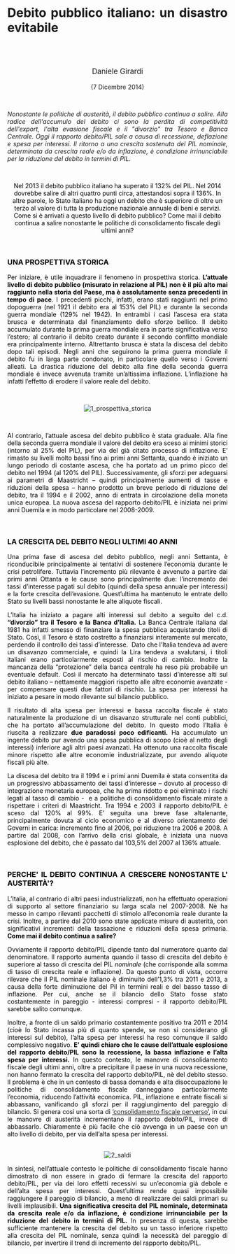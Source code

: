 <header class="entry-header">
<tr style="height: 21px;">
<td style="width: 7.93057%; height: 40px;"></td>
<td style="width: 83.6431%; height: 40px;"><header class="entry-header">
<h1 class="entry-title" style="text-align: justify;"></h1>
<h1 class="entry-title" style="text-align: justify;">Debito pubblico italiano: un disastro evitabile</h1>
</header>
<div class="entry-content">
<div class="page" title="Page 1">
<div class="layoutArea">
<div class="column">
<div class="page" title="Page 1">
<div class="layoutArea">
<div class="column">
<div class="page" title="Page 2">
<div class="layoutArea">
<div class="column">
<div class="page" title="Page 2">
<div class="layoutArea">
<div class="column">
<div class="page" title="Page 2">
<div class="layoutArea">
<div class="column">
<div class="page" title="Page 2">
<div class="layoutArea">
<div class="column">
<div class="page" title="Page 3">
<div class="page" title="Page 3">
<div class="layoutArea">
<div class="column">
<div class="page" title="Page 3">
<div class="layoutArea">
<div class="column">
<span style="font-size: larger;">
<p>Daniele Girardi</p>
  </span>
<p>(7 Dicembre 2014)</p>

<p> </p>

<p class="p1" style="text-align: justify;"><em>Nonostante le politiche di austerità, il debito pubblico continua a salire. Alla radice dell'accumulo del debito ci sono la perdita di competitività dell'export, l'alta evasione fiscale e il "divorzio" tra Tesoro e Banca Centrale. Oggi il rapporto debito/PIL sale a causa di recessione, deflazione e spesa per interessi. Il ritorno a una crescita sostenuta del PIL nominale, determinata da crescita reale e/o da inflazione, è condizione irrinunciabile per la riduzione del debito in termini di PIL.&nbsp;</em></p>
&nbsp;
<p class="p1"><span style="color: #000000;">Nel 2013 il debito pubblico italiano ha superato il 132% del PIL. Nel 2014 dovrebbe salire di altri quattro punti circa, attestandosi sopra il 136%. In altre parole, lo Stato italiano ha oggi un debito che è superiore di oltre un terzo al valore di tutta la produzione nazionale annuale di beni e servizi. Come si è arrivati a questo livello di debito pubblico? Come mai il debito continua a salire nonostante le politiche di consolidamento fiscale degli ultimi anni?</span></p>
&nbsp;
<h3 class="p3" style="text-align: justify;"><span style="color: #000000;">UNA PROSPETTIVA STORICA</span></h3>
<p class="p3" style="text-align: justify;"><span style="color: #000000;">Per iniziare, è utile inquadrare il fenomeno in prospettiva storica. <strong>L’attuale livello di debito pubblico (misurato in relazione al PIL) non è il più alto mai raggiunto nella storia del Paese, ma è assolutamente senza precedenti in tempo di pace</strong>. I precedenti picchi, infatti, erano stati raggiunti nel primo dopoguerra (nel 1921 il debito era al 153% del PIL) e durante la seconda guerra mondiale (129% nel 1942). In entrambi i casi l’ascesa era stata brusca e determinata dal finanziamento dello sforzo bellico. Il debito accumulato durante la prima guerra mondiale era in parte significativa verso l’estero; al contrario il debito creato durante il secondo conflitto mondiale era principalmente interno. Altrettanto brusca è stata la discesa del debito dopo tali episodi. Negli anni che seguirono la prima guerra mondiale il debito fu in larga parte condonato, in particolare quello verso i Governi alleati. La drastica riduzione del debito alla fine della seconda guerra mondiale è invece avvenuta tramite un’altissima inflazione. L’inflazione ha infatti l’effetto di erodere il valore reale del debito.</span></p>
&nbsp;
<p class="p3"><img src="https://danielegirardi.github.io/posts/debito_ita_1.png" alt="1_prospettiva_storica"></p>
&nbsp;
<p class="p1" style="text-align: justify;"><span style="color: #000000;">Al contrario, l’attuale ascesa del debito pubblico è stata graduale. Alla fine della seconda guerra mondiale il valore del debito era sceso ai minimi storici (intorno al 25% del PIL), per via del già citato processo di inflazione. E’ rimasto su livelli molto bassi fino ai primi anni Settanta, quando è iniziato un lungo periodo di costante ascesa, che ha portato ad un primo picco del debito nel 1994 (al 120% del PIL). Successivamente, gli sforzi per adeguarsi ai parametri di Maastricht – quindi principalmente aumenti di tasse e riduzioni della spesa – hanno prodotto un breve periodo di riduzione del debito, tra il 1994 e il 2002, anno di entrata in circolazione della moneta unica europea. La nuova ascesa del rapporto debito/PIL è iniziata nei primi anni Duemila e in modo particolare nel 2008-2009.</span></p>
&nbsp;
<h3 class="p1" style="text-align: justify;"><span style="color: #000000;">LA CRESCITA DEL DEBITO NEGLI ULTIMI 40 ANNI</span></h3>
<p class="p1" style="text-align: justify;"><span style="color: #000000;">Una prima fase di ascesa del debito pubblico, negli anni Settanta, è riconducibile principalmente ai tentativi di sostenere l’economia durante le crisi petrolifere. Tuttavia l’incremento più rilevante è avvenuto a partire dai primi anni Ottanta e le cause sono principalmente due: l’incremento dei tassi d’interesse pagati sul debito (quindi della spesa annuale per interessi) e la forte crescita dell’evasione. Quest’ultima ha mantenuto le entrate dello Stato su livelli bassi nonostante le alte aliquote fiscali.</span></p>
<p class="p3" style="text-align: justify;"><span style="color: #000000;">L’Italia ha iniziato a pagare alti interessi sul debito a seguito del c.d.<strong> “divorzio” tra il Tesoro e la Banca d’Italia.</strong> La Banca Centrale italiana dal 1981 ha infatti smesso di finanziare la spesa pubblica acquistando titoli di Stato. Così, il Tesoro è stato costretto a finanziarsi interamente sul mercato, perdendo il controllo dei tassi d’interesse.<span class="Apple-converted-space">&nbsp; </span>Dato che l’Italia tendeva ad avere un disavanzo commerciale, e quindi la Lira tendeva a svalutarsi, i titoli italiani erano particolarmente esposti al rischio di cambio. Inoltre la mancanza della “protezione” della banca centrale ha reso più probabile un eventuale default. Così il mercato ha determinato tassi d’interesse alti sul debito italiano – nettamente maggiori rispetto alle altre economie avanzate - per compensare questi due fattori di rischio. La spesa per interessi ha iniziato a pesare in modo rilevante sul bilancio pubblico.</span></p>
<p class="p1" style="text-align: justify;"><span style="color: #000000;">Il risultato di alta spesa per interessi e bassa raccolta fiscale è stato naturalmente la produzione di un disavanzo strutturale nel conti pubblici, che ha portato all’accumulazione del debito. In questo modo l’Italia è riuscita a realizzare <strong>due paradossi</strong> <strong>poco edificanti.</strong> Ha accumulato un ingente debito pur avendo una spesa pubblica di scopo&nbsp;(cioè al netto degli interessi) inferiore agli altri paesi avanzati. Ha ottenuto una raccolta fiscale minore rispetto alle altre economie industrializzate, pur avendo aliquote fiscali più alte.</span></p>
<p class="p3" style="text-align: justify;"><span style="color: #000000;">La discesa del debito tra il 1994 e i primi anni Duemila è stata consentita da un progressivo abbassamento dei tassi d’interesse – dovuto al processo di integrazione monetaria europea, che ha prima ridotto e poi eliminato i rischi legati al tasso di cambio -<span class="Apple-converted-space">&nbsp; </span>e a politiche di consolidamento fiscale mirate a rispettare i criteri di Maastricht. Tra 1994 e 2003 il rapporto debito/PIL è sceso dal 120% al 99%. E’ seguita una breve fase altalenante, principalmente dovuta al ciclo economico e al diverso orientamento dei Governi in carica: incremento fino al 2006, poi riduzione tra 2006 e 2008. A partire dal 2008, con l’arrivo della crisi globale, è iniziata una nuova esplosione del debito, che è passato dal 103,5% del 2007 al 136% attuale.</span></p>
&nbsp;
<h3 class="p3" style="text-align: justify;"><span style="color: #000000;">PERCHE' IL DEBITO CONTINUA A CRESCERE NONOSTANTE L' AUSTERITÀ'?</span></h3>
<p class="p3" style="text-align: justify;"><span style="color: #000000;">L’Italia, al contrario di altri paesi industrializzati, non ha effettuato operazioni di supporto al settore finanziario su larga scala nel 2007-2008. Nè ha messo in campo rilevanti pacchetti di stimolo all’economia reale durante la crisi. Inoltre, a partire dal 2010 sono state applicate misure di austerità, con significativi incrementi della tassazione e riduzioni della spesa primaria. <strong>Come mai il debito continua a salire?</strong></span></p>
<p class="p1" style="text-align: justify;"><span style="color: #000000;">Ovviamente il rapporto debito/PIL dipende tanto dal numeratore quanto dal denominatore. Il rapporto aumenta quando il tasso di crescita del debito è superiore al tasso di crescita del PIL <i>nominale </i>(che corrisponde&nbsp;alla somma di tasso di crescita reale e inflazione<i>)</i>. Da questo punto di vista, occorre rilevare che il PIL nominale italiano è diminuito dell’1,3% tra 2011 e 2013, a causa della forte diminuzione del Pil in termini reali e del basso tasso di inflazione. Per cui, anche se il bilancio dello Stato fosse stato costantemente in pareggio - interessi compresi - il rapporto debito/PIL sarebbe salito comunque.</span></p>
<p class="p1" style="text-align: justify;"><span style="color: #000000;">Inoltre, a fronte di un saldo primario costantemente positivo tra 2011 e 2014 (cioè lo Stato incassa più di quanto spende, se non si considerano gli interessi sul debito), l’alta spesa per interessi ha reso comunque il saldo complessivo negativo. <strong>E’ quindi chiaro che le cause dell’attuale esplosione del rapporto debito/PIL sono la recessione, la bassa inflazione e l’alta spesa per interessi.</strong> In questo contesto, le manovre di consolidamento fiscale degli ultimi anni, oltre a precipitare il paese in una nuova recessione, non hanno fermato la crescita del rapporto debito/PIL, nè del debito stesso. Il problema è che in un contesto di bassa domanda e alta disoccupazione le politiche di consolidamento fiscale danneggiano particolarmente l’economia, riducendo l’attività economica. PIL, inflazione e entrate fiscali si abbassano, vanificando gli sforzi per il raggiungimento del pareggio di bilancio. Si genera così una sorta di <a href="http://dmarionuti.blogspot.it/2013/09/perverse-fiscal-consolidation.html" target="_blank">‘consolidamento fiscale perverso’</a>, in cui le manovre di austerità incrementano il rapporto debito/PIL, invece di abbassarlo. Chiaramente è più facile che ciò avvenga in un paese con un alto livello di debito, per via dell’alta spesa per interessi.</span></p>
<br>
&nbsp;
<img src="https://danielegirardi.github.io/posts/debito_ita_2.png" alt="2_saldi">
&nbsp;
<br>
<p class="p3" style="text-align: justify;"><span style="color: #000000;">In sintesi, nell’attuale contesto le politiche di consolidamento fiscale hanno dimostrato di non essere in grado di fermare la crescita del rapporto debito/PIL, per via dei loro effetti recessivi su un’economia già debole e dell’alta spesa per interessi. Quest’ultima rende quasi impossibile raggiungere il pareggio di bilancio, a meno di realizzare dei saldi primari su livelli implausibili. <strong>Una significativa crescita del PIL nominale, determinata da crescita reale e/o da inflazione, è condizione irrinunciabile per la riduzione del debito in termini di PIL.</strong> In presenza di questa, sarebbe sufficiente mantenere la crescita del debito su un tasso inferiore rispetto alla crescita del PIL nominale, senza quindi la necessità del pareggio di bilancio, per invertire il trend di incremento del rapporto debito/PIL.</span></p>
